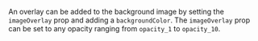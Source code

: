 An overlay can be added to the background image by setting the `imageOverlay` prop and adding a `backgroundColor`. The `imageOverlay` prop can be set to any opacity ranging from `opacity_1` to `opacity_10`.